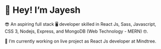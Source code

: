 # 👋 Hey! I’m Jayesh 
😎 An aspiring full stack 🖥️ developer skilled in React Js, Sass, Javascript, CSS 3, Nodejs, Express, and MongoDB (Web Technology - MERN) 🤓.

🌟 I’m currently working on live project as React Js developer at Mindtree.
